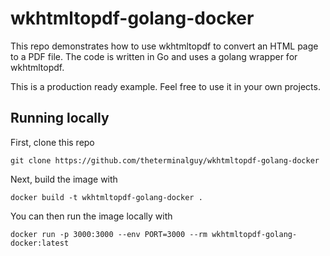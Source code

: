 # wkhtmltopdf-golang-docker

This repo demonstrates how to use wkhtmltopdf to convert an HTML page to a PDF file. The code is written in Go and uses a golang wrapper for wkhtmltopdf.

This is a production ready example. Feel free to use it in your own projects.

## Running locally

First, clone this repo

```
git clone https://github.com/theterminalguy/wkhtmltopdf-golang-docker
```

Next, build the image with

```
docker build -t wkhtmltopdf-golang-docker .
```

You can then run the image locally with

```
docker run -p 3000:3000 --env PORT=3000 --rm wkhtmltopdf-golang-docker:latest
```

